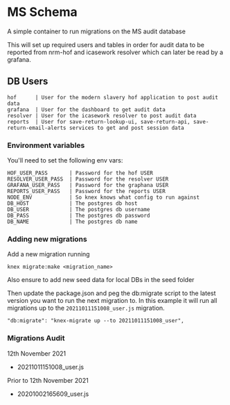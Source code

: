 # MS Schema

A simple container to run migrations on the MS audit database

This will set up required users and tables in order for audit data to be reported from nrm-hof and icasework resolver which can later be read by a grafana.

## DB Users
```
hof      | User for the modern slavery hof application to post audit data
grafana  | User for the dashboard to get audit data
resolver | User for the icasework resolver to post audit data
reports  | User for save-return-lookup-ui, save-return-api, save-return-email-alerts services to get and post session data
```

### Environment variables

You'll need to set the following env vars:

```
HOF_USER_PASS       | Password for the hof USER
RESOLVER_USER_PASS  | Password for the resolver USER
GRAFANA_USER_PASS   | Password for the graphana USER
REPORTS_USER_PASS   | Password for the reports USER
NODE_ENV            | So knex knows what config to run against
DB_HOST             | The postgres db host
DB_USER             | The postgres db username
DB_PASS             | The postgres db password
DB_NAME             | The postgres db name
```

### Adding new migrations
Add a new migration running
```
knex migrate:make <migration_name>
```
Also ensure to add new seed data for local DBs in the seed folder

Then update the package.json and peg the db:migrate script to the latest version you want to run the next migration to. In this example it will run all migrations up to the `20211011151008_user.js` migration.
```
"db:migrate": "knex-migrate up --to 20211011151008_user",
```

### Migrations Audit

12th November 2021
- 20211011151008_user.js

Prior to 12th November 2021
- 20201002165609_user.js
